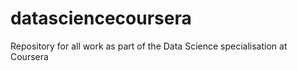 datasciencecoursera
===================

Repository for all work as part of the Data Science specialisation at Coursera
